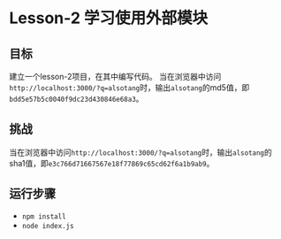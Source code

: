 # Lesson-2 学习使用外部模块
## 目标
建立一个lesson-2项目，在其中编写代码。
当在浏览器中访问`http://localhost:3000/?q=alsotang`时，输出`alsotang`的md5值，即`bdd5e57b5c0040f9dc23d430846e68a3`。
## 挑战
当在浏览器中访问`http://localhost:3000/?q=alsotang`时，输出`alsotang`的sha1值，即`e3c766d71667567e18f77869c65cd62f6a1b9ab9`。
## 运行步骤
- `npm install`
- `node index.js`